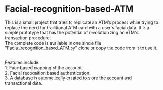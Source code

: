 # Facial-recognition-based-ATM
This is a small project that tries to replicate an ATM's process while trying to replace the need for traditional ATM card with a user's facial data. It is a simple prototype that has the potential of revolutionizing an ATM's transaction procedure.
<br>
The complete code is available in one single file "Facial_recognition_based_ATM.py" clone or copy the code from it to use it.

<br>
Features include:
<br>
1. Face based mapping of the account.
<br>
2. Facial recognition based authentication.
<br>
3. A database is automatically created to store the account and transactional data.
